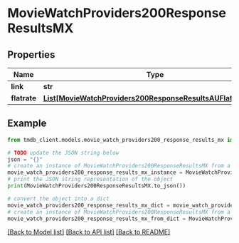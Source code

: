 # MovieWatchProviders200ResponseResultsMX


## Properties

Name | Type | Description | Notes
------------ | ------------- | ------------- | -------------
**link** | **str** |  | [optional] 
**flatrate** | [**List[MovieWatchProviders200ResponseResultsAUFlatrateInner]**](MovieWatchProviders200ResponseResultsAUFlatrateInner.md) |  | [optional] 

## Example

```python
from tmdb_client.models.movie_watch_providers200_response_results_mx import MovieWatchProviders200ResponseResultsMX

# TODO update the JSON string below
json = "{}"
# create an instance of MovieWatchProviders200ResponseResultsMX from a JSON string
movie_watch_providers200_response_results_mx_instance = MovieWatchProviders200ResponseResultsMX.from_json(json)
# print the JSON string representation of the object
print(MovieWatchProviders200ResponseResultsMX.to_json())

# convert the object into a dict
movie_watch_providers200_response_results_mx_dict = movie_watch_providers200_response_results_mx_instance.to_dict()
# create an instance of MovieWatchProviders200ResponseResultsMX from a dict
movie_watch_providers200_response_results_mx_from_dict = MovieWatchProviders200ResponseResultsMX.from_dict(movie_watch_providers200_response_results_mx_dict)
```
[[Back to Model list]](../README.md#documentation-for-models) [[Back to API list]](../README.md#documentation-for-api-endpoints) [[Back to README]](../README.md)


